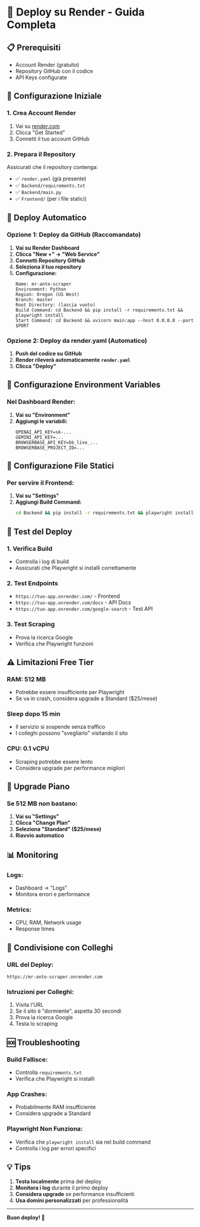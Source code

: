 # 🚀 Deploy su Render - Guida Completa

## 📋 **Prerequisiti**
- Account Render (gratuito)
- Repository GitHub con il codice
- API Keys configurate

## 🔧 **Configurazione Iniziale**

### **1. Crea Account Render**
1. Vai su [render.com](https://render.com)
2. Clicca "Get Started"
3. Connetti il tuo account GitHub

### **2. Prepara il Repository**
Assicurati che il repository contenga:
- ✅ `render.yaml` (già presente)
- ✅ `Backend/requirements.txt`
- ✅ `Backend/main.py`
- ✅ `Frontend/` (per i file statici)

## 🚀 **Deploy Automatico**

### **Opzione 1: Deploy da GitHub (Raccomandato)**

1. **Vai su Render Dashboard**
2. **Clicca "New +" → "Web Service"**
3. **Connetti Repository GitHub**
4. **Seleziona il tuo repository**
5. **Configurazione:**
   ```
   Name: mr-anto-scraper
   Environment: Python
   Region: Oregon (US West)
   Branch: master
   Root Directory: (lascia vuoto)
   Build Command: cd Backend && pip install -r requirements.txt && playwright install
   Start Command: cd Backend && uvicorn main:app --host 0.0.0.0 --port $PORT
   ```

### **Opzione 2: Deploy da render.yaml (Automatico)**

1. **Push del codice su GitHub**
2. **Render rileverà automaticamente `render.yaml`**
3. **Clicca "Deploy"**

## 🔑 **Configurazione Environment Variables**

### **Nel Dashboard Render:**
1. **Vai su "Environment"**
2. **Aggiungi le variabili:**
   ```
   OPENAI_API_KEY=sk-...
   GEMINI_API_KEY=...
   BROWSERBASE_API_KEY=bb_live_...
   BROWSERBASE_PROJECT_ID=...
   ```

## 📁 **Configurazione File Statici**

### **Per servire il Frontend:**
1. **Vai su "Settings"**
2. **Aggiungi Build Command:**
   ```bash
   cd Backend && pip install -r requirements.txt && playwright install && cd ../Frontend && cp -r * ../Backend/static/
   ```

## 🎯 **Test del Deploy**

### **1. Verifica Build**
- Controlla i log di build
- Assicurati che Playwright si installi correttamente

### **2. Test Endpoints**
- `https://tuo-app.onrender.com/` - Frontend
- `https://tuo-app.onrender.com/docs` - API Docs
- `https://tuo-app.onrender.com/google-search` - Test API

### **3. Test Scraping**
- Prova la ricerca Google
- Verifica che Playwright funzioni

## ⚠️ **Limitazioni Free Tier**

### **RAM: 512 MB**
- Potrebbe essere insufficiente per Playwright
- Se va in crash, considera upgrade a Standard ($25/mese)

### **Sleep dopo 15 min**
- Il servizio si sospende senza traffico
- I colleghi possono "svegliarlo" visitando il sito

### **CPU: 0.1 vCPU**
- Scraping potrebbe essere lento
- Considera upgrade per performance migliori

## 🔄 **Upgrade Piano**

### **Se 512 MB non bastano:**
1. **Vai su "Settings"**
2. **Clicca "Change Plan"**
3. **Seleziona "Standard" ($25/mese)**
4. **Riavvio automatico**

## 📊 **Monitoring**

### **Logs:**
- Dashboard → "Logs"
- Monitora errori e performance

### **Metrics:**
- CPU, RAM, Network usage
- Response times

## 🎉 **Condivisione con Colleghi**

### **URL del Deploy:**
```
https://mr-anto-scraper.onrender.com
```

### **Istruzioni per Colleghi:**
1. Visita l'URL
2. Se il sito è "dormiente", aspetta 30 secondi
3. Prova la ricerca Google
4. Testa lo scraping

## 🆘 **Troubleshooting**

### **Build Fallisce:**
- Controlla `requirements.txt`
- Verifica che Playwright si installi

### **App Crashes:**
- Probabilmente RAM insufficiente
- Considera upgrade a Standard

### **Playwright Non Funziona:**
- Verifica che `playwright install` sia nel build command
- Controlla i log per errori specifici

## 💡 **Tips**

1. **Testa localmente** prima del deploy
2. **Monitora i log** durante il primo deploy
3. **Considera upgrade** se performance insufficienti
4. **Usa domini personalizzati** per professionalità

---

**Buon deploy! 🚀**
